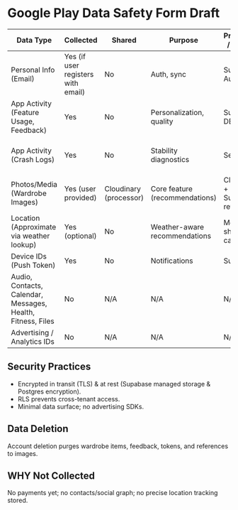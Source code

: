 # Google Play Data Safety Form Draft

| Data Type                                                   | Collected                          | Shared                 | Purpose                        | Processing / Storage       | Retention                  | User Control                      |
| ----------------------------------------------------------- | ---------------------------------- | ---------------------- | ------------------------------ | -------------------------- | -------------------------- | --------------------------------- |
| Personal Info (Email)                                       | Yes (if user registers with email) | No                     | Auth, sync                     | Supabase Auth              | Until account deletion     | Delete account                    |
| App Activity (Feature Usage, Feedback)                      | Yes                                | No                     | Personalization, quality       | Supabase DB                | 12 months raw -> aggregate | Clear feedback (planned UI)       |
| App Activity (Crash Logs)                                   | Yes                                | No                     | Stability diagnostics          | Sentry                     | 30 days                    | Disable crash reporting (planned) |
| Photos/Media (Wardrobe Images)                              | Yes (user provided)                | Cloudinary (processor) | Core feature (recommendations) | Cloudinary + Supabase refs | Until item deletion        | Delete item                       |
| Location (Approximate via weather lookup)                   | Yes (optional)                     | No                     | Weather-aware recommendations  | Memory / short-lived cache | <24h                       | Disable location permission       |
| Device IDs (Push Token)                                     | Yes                                | No                     | Notifications                  | Supabase                   | Rotated periodically       | Disable notifications             |
| Audio, Contacts, Calendar, Messages, Health, Fitness, Files | No                                 | N/A                    | N/A                            | N/A                        | N/A                        | N/A                               |
| Advertising / Analytics IDs                                 | No                                 | N/A                    | N/A                            | N/A                        | N/A                        | N/A                               |

## Security Practices

- Encrypted in transit (TLS) & at rest (Supabase managed storage & Postgres encryption).
- RLS prevents cross-tenant access.
- Minimal data surface; no advertising SDKs.

## Data Deletion

Account deletion purges wardrobe items, feedback, tokens, and references to images.

## WHY Not Collected

No payments yet; no contacts/social graph; no precise location tracking stored.
